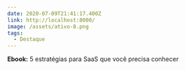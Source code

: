 ```yaml
---
date: 2020-07-09T21:41:17.400Z
link: http://localhost:8000/
image: /assets/ativo-8.png
tags:
  - Destaque
---
```

**Ebook:** 5 estratégias para SaaS que você precisa conhecer
